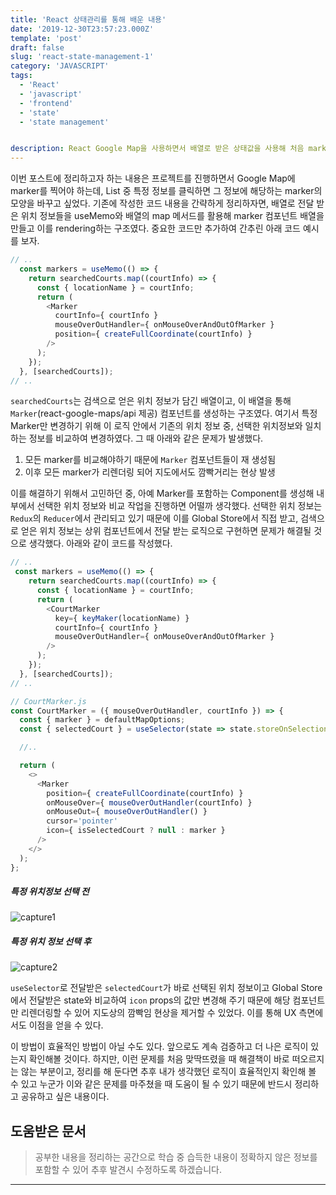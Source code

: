 ```yaml
---
title: 'React 상태관리를 통해 배운 내용'
date: '2019-12-30T23:57:23.000Z'
template: 'post'
draft: false
slug: 'react-state-management-1'
category: 'JAVASCRIPT'
tags:
  - 'React'
  - 'javascript'
  - 'frontend'
  - 'state'
  - 'state management'


description: React Google Map을 사용하면서 배열로 받은 상태값을 사용해 처음 marker를 렌더링하고, 이후 특정 marker만 변경하기 위해 고민했던 내용을 정리 공유하고자 한다.
---
```


이번 포스트에 정리하고자 하는 내용은 프로젝트를 진행하면서 Google Map에 marker를 찍어야 하는데, List 중 특정 정보를 클릭하면 그 정보에 해당하는 marker의 모양을 바꾸고 싶었다. 기존에 작성한 코드 내용을 간략하게 정리하자면, 배열로 전달 받은 위치 정보들을 useMemo와 배열의 map 메서드를 활용해 marker 컴포넌트 배열을 만들고 이를 rendering하는 구조였다. 중요한 코드만 추가하여 간추린 아래 코드 예시를 보자.

```javascript
// ..
  const markers = useMemo(() => {
    return searchedCourts.map((courtInfo) => {
      const { locationName } = courtInfo;
      return (
        <Marker
          courtInfo={ courtInfo }
          mouseOverOutHandler={ onMouseOverAndOutOfMarker }
          position={ createFullCoordinate(courtInfo) }
        />            
      );
    });
  }, [searchedCourts]);
// ..
```
`searchedCourts`는 검색으로 얻은 위치 정보가 담긴 배열이고, 이 배열을 통해 `Marker`(react-google-maps/api 제공) 컴포넌트를 생성하는 구조였다. 여기서 특정 Marker만 변경하기 위해 이 로직 안에서 기존의 위치 정보 중, 선택한 위치정보와 일치하는 정보를 비교하여 변경하였다. 그 때 아래와 같은 문제가 발생했다.

1. 모든 marker를 비교해야하기 때문에 `Marker` 컴포넌트들이 재 생성됨
2. 이후 모든 marker가 리렌더링 되어 지도에서도 깜빡거리는 현상 발생

이를 해결하기 위해서 고민하던 중, 아예 Marker를 포함하는 Component를 생성해 내부에서 선택한 위치 정보와 비교 작업을 진행하면 어떨까 생각했다. 선택한 위치 정보는 `Redux`의 `Reducer`에서 관리되고 있기 때문에 이를 Global Store에서 직접 받고, 검색으로 얻은 위치 정보는 상위 컴포넌트에서 전달 받는 로직으로 구현하면 문제가 해결될 것으로 생각했다. 아래와 같이 코드를 작성했다.

```javascript
// ..
 const markers = useMemo(() => {
    return searchedCourts.map((courtInfo) => {
      const { locationName } = courtInfo;
      return (
        <CourtMarker
          key={ keyMaker(locationName) }
          courtInfo={ courtInfo }
          mouseOverOutHandler={ onMouseOverAndOutOfMarker }
        />            
      );
    });
  }, [searchedCourts]);
// ..

// CourtMarker.js
const CourtMarker = ({ mouseOverOutHandler, courtInfo }) => {
  const { marker } = defaultMapOptions;
  const { selectedCourt } = useSelector(state => state.storeOnSelection);

  //..

  return (
    <>
      <Marker 
        position={ createFullCoordinate(courtInfo) }
        onMouseOver={ mouseOverOutHandler(courtInfo) }
        onMouseOut={ mouseOverOutHandler() }
        cursor='pointer'
        icon={ isSelectedCourt ? null : marker }
      /> 
    </>
  );
};
```
##### 특정 위치정보 선택 전
![capture1](https://user-images.githubusercontent.com/37759759/71589883-e282ba00-2b69-11ea-9ddd-1b2a45a27f81.JPG)

##### 특정 위치 정보 선택 후
![capture2](https://user-images.githubusercontent.com/37759759/71589896-eca4b880-2b69-11ea-811f-de120443e2b9.JPG)

`useSelector`로 전달받은 `selectedCourt`가 바로 선택된 위치 정보이고 Global Store에서 전달받은 state와 비교하여 `icon` props의 값만 변경해 주기 때문에 해당 컴포넌트만 리렌더링할 수 있어 지도상의 깜빡임 현상을 제거할 수 있었다. 이를 통해 UX 측면에서도 이점을 얻을 수 있다.

이 방법이 효율적인 방법이 아닐 수도 있다. 앞으로도 계속 검증하고 더 나은 로직이 있는지 확인해볼 것이다. 하지만, 이런 문제를 처음 맞딱뜨렸을 때 해결책이 바로 떠오르지는 않는 부분이고, 정리를 해 둔다면 추후 내가 생각했던 로직이 효율적인지 확인해 볼 수 있고 누군가 이와 같은 문제를 마주쳤을 때 도움이 될 수 있기 때문에 반드시 정리하고 공유하고 싶은 내용이다.


## 도움받은 문서

> 공부한 내용을 정리하는 공간으로 학습 중 습득한 내용이 정확하지 않은 정보를 포함할 수 있어 추후 발견시 수정하도록 하겠습니다.

---
